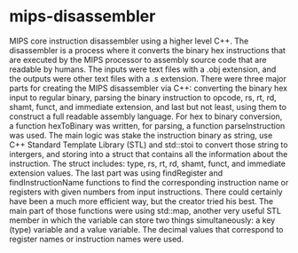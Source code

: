 # mips-disassembler
MIPS core instruction disassembler using a higher level C++. The disassembler is a process where it converts the binary hex instructions that are executed by the MIPS processor to assembly source code that are readable by humans. The inputs were text files with a .obj extension, and the outputs were other text files with a .s extension. There were three major parts for creating the MIPS disassembler via C++: converting the binary hex input to regular binary, parsing the binary instruction to opcode, rs, rt, rd, shamt, funct, and immediate extension, and last but not least, using them to construct a full readable assembly language. For hex to binary conversion, a function hexToBinary was written, for parsing, a function parseInstruction was used. The main logic was stake the instruction binary as string, use C++ Standard Template Library (STL) and std::stoi to convert those string to intergers, and storing into a struct that contains all the information about the instruction. The struct includes: type, rs, rt, rd, shamt, funct, and immediate extension values. The last part was using findRegister and findInstructionName functions to find the corresponding instruction name or registers with given numbers from input instructions. There could certainly have been a much more efficient way, but the creator tried his best. The main part of those functions were using std::map, another very useful STL member in which the variable can store two things simultaneously: a key (type) variable and a value variable. The decimal values that correspond to register names or instruction names were used.
